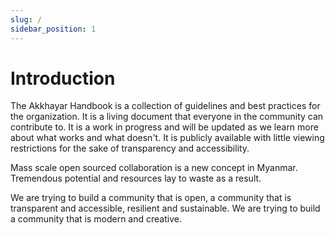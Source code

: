 ```yaml
---
slug: /
sidebar_position: 1
---
```


# Introduction

The Akkhayar Handbook is a collection of guidelines and best practices for the organization. It is a living document that everyone in the community can contribute to. It is a work in progress and will be updated as we learn more about what works and what doesn't. It is publicly available with little viewing restrictions for the sake of transparency and accessibility.

Mass scale open sourced collaboration is a new concept in Myanmar. Tremendous potential and resources lay to waste as a result.

We are trying to build a community that is open, a community that is transparent and accessible, resilient and sustainable. We are trying to build a community that is modern and creative.
